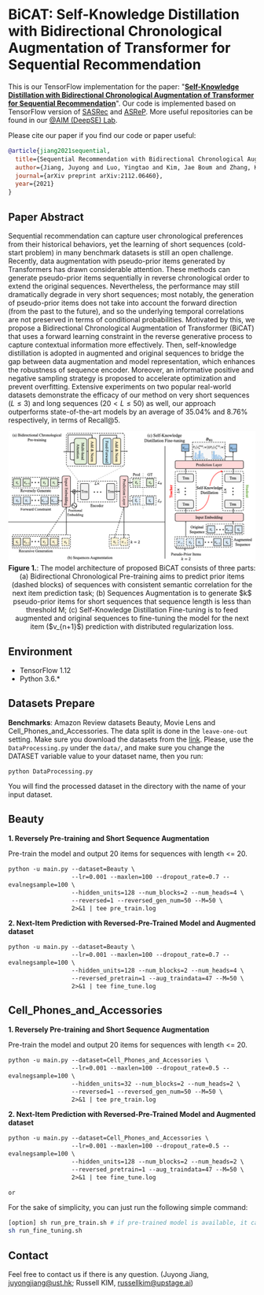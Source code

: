 # BiCAT: Self-Knowledge Distillation with Bidirectional Chronological Augmentation of Transformer for Sequential Recommendation
This is our TensorFlow implementation for the paper: "**[Self-Knowledge Distillation with Bidirectional Chronological Augmentation of Transformer for Sequential Recommendation](https://arxiv.org/abs/2112.06460)**".
Our code is implemented based on TensorFlow version of [SASRec](https://github.com/kang205/SASRec) and [ASReP](https://github.com/DyGRec/ASReP). More useful repositories can be found in our [@AIM (DeepSE) Lab](https://github.com/AIM-SE).

Please cite our paper if you find our code or paper useful:
```bibtex
@article{jiang2021sequential,
  title={Sequential Recommendation with Bidirectional Chronological Augmentation of Transformer},
  author={Jiang, Juyong and Luo, Yingtao and Kim, Jae Boum and Zhang, Kai and Kim, Sunghun},
  journal={arXiv preprint arXiv:2112.06460},
  year={2021}
}
```

## Paper Abstract
Sequential recommendation can capture user chronological preferences from their historical behaviors, yet the learning of short sequences (cold-start problem) in many benchmark datasets is still an open challenge. Recently, data augmentation with pseudo-prior items generated by Transformers has drawn considerable attention. These methods can generate pseudo-prior items sequentially in reverse chronological order to extend the original sequences. Nevertheless, the performance may still dramatically degrade in very short sequences; most notably, the generation of pseudo-prior items does not take into account the forward direction (from the past to the future), and so the underlying temporal correlations are not preserved in terms of conditional probabilities. Motivated by this, we propose a Bidirectional Chronological Augmentation of Transformer (BiCAT) that uses a forward learning constraint in the reverse generative process to capture contextual information more effectively. Then, self-knowledge distillation is adopted in augmented and original sequences to bridge the gap between data augmentation and model representation, which enhances the robustness of sequence encoder. Moreover, an informative positive and negative sampling strategy is proposed to accelerate optimization and prevent overfitting. Extensive experiments on two popular real-world datasets demonstrate the efficacy of our method on very short sequences ($L \le 3$) and long sequences ($20 < L \le 50$) as well, our approach outperforms state-of-the-art models by an average of 35.04\% and 8.76\% respectively, in terms of Recall@5. 

<p align="center">
  <img src="./BiCAT.png" alt="BiCAT Framework" width="800">
  <br>
  <b>Figure 1.</b>: The model architecture of proposed BiCAT consists of three parts: (a) Bidirectional Chronological Pre-training aims to predict prior items (dashed blocks) of sequences with consistent semantic correlation for the next item prediction task; (b) Sequences Augmentation is to generate $k$ pseudo-prior items for short sequences that sequence length is less than threshold M; (c) Self-Knowledge Distillation Fine-tuning is to feed augmented and original sequences to fine-tuning the model for the next item ($v_{n+1}$) prediction with distributed regularization loss.
</p>

## Environment
* TensorFlow 1.12
* Python 3.6.*

## Datasets Prepare
**Benchmarks**: Amazon Review datasets Beauty, Movie Lens and Cell_Phones_and_Accessories. 
The data split is done in the `leave-one-out` setting. Make sure you download the datasets from the [link](https://jmcauley.ucsd.edu/data/amazon/). Please, use the `DataProcessing.py` under the `data/`, and make sure you change the DATASET variable value to your dataset name, then you run:

```
python DataProcessing.py
```

You will find the processed dataset in the directory with the name of your input dataset.

## Beauty
**1. Reversely Pre-training and Short Sequence Augmentation**

Pre-train the model and output 20 items for sequences with length <= 20.

```
python -u main.py --dataset=Beauty \
                  --lr=0.001 --maxlen=100 --dropout_rate=0.7 --evalnegsample=100 \
                  --hidden_units=128 --num_blocks=2 --num_heads=4 \
                  --reversed=1 --reversed_gen_num=50 --M=50 \ 
                  2>&1 | tee pre_train.log
```
**2. Next-Item Prediction with Reversed-Pre-Trained Model and Augmented dataset**

```
python -u main.py --dataset=Beauty \
                  --lr=0.001 --maxlen=100 --dropout_rate=0.7 --evalnegsample=100 \
                  --hidden_units=128 --num_blocks=2 --num_heads=4 \
                  --reversed_pretrain=1 --aug_traindata=47 --M=50 \
                  2>&1 | tee fine_tune.log
```

## Cell_Phones_and_Accessories
**1. Reversely Pre-training and Short Sequence Augmentation**

Pre-train the model and output 20 items for sequences with length <= 20.

```
python -u main.py --dataset=Cell_Phones_and_Accessories \
                  --lr=0.001 --maxlen=100 --dropout_rate=0.5 --evalnegsample=100 \
                  --hidden_units=32 --num_blocks=2 --num_heads=2 \
                  --reversed=1 --reversed_gen_num=50 --M=50 \ 
                  2>&1 | tee pre_train.log
```
**2. Next-Item Prediction with Reversed-Pre-Trained Model and Augmented dataset**

```
python -u main.py --dataset=Cell_Phones_and_Accessories \
                  --lr=0.001 --maxlen=100 --dropout_rate=0.5 --evalnegsample=100 \
                  --hidden_units=128 --num_blocks=2 --num_heads=2 \
                  --reversed_pretrain=1 --aug_traindata=47 --M=50 \
                  2>&1 | tee fine_tune.log
```

`or`

For the sake of simplicity, you can just run the following simple command:

```bash
[option] sh run_pre_train.sh # if pre-trained model is available, it can be skipped.
sh run_fine_tuning.sh
```

## Contact
Feel free to contact us if there is any question. (Juyong Jiang, juyongjiang@ust.hk; Russell KIM, russellkim@upstage.ai)
